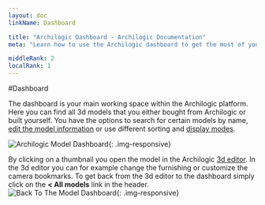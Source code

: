 ```yaml
---
layout: doc
linkName: Dashboard

title: "Archilogic Dashboard - Archilogic Documentation"
meta: "Learn how to use the Archilogic dashboard to get the most of your 3D interactive models. Check out our tutorials."

middleRank: 2
localRank: 1
---
```


#Dashboard

The dashboard is your main working space within the Archilogic platform. Here you can find all 3d models that you either bought from Archilogic or built yourself. You have the options to search for certain models by name, [edit the model information](edit-model.html) or use different sorting and [display modes](display-options.html).

![Archilogic Model Dashboard]({{site.path}}/assets/images/Platform-Dashboard.jpg){: .img-responsive}

By clicking on a thumbnail you open the model in the Archilogic [3d editor]({{site.path}}/en/3d-editor/introduction/index.html). In the 3d editor you can for example change the furnishing or customize the camera bookmarks.
To get back from the 3d editor to the dashboard simply click on the **< All models** link in the header.
![Back To The Model Dashboard]({{site.path}}/assets/images/Platform-Dashboard-Back.jpg){: .img-responsive}

